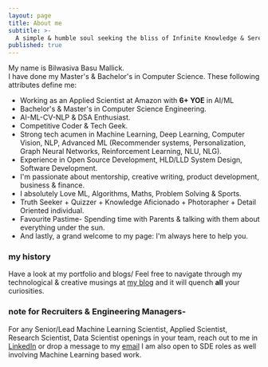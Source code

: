 ```yaml
---
layout: page
title: About me
subtitle: >-
  A simple & humble soul seeking the bliss of Infinite Knowledge & Serendipity!!!
published: true
---
```


My name is Bilwasiva Basu Mallick.  
I have done my Master's & Bachelor's in Computer Science. 
These following attributes define me:

- Working as an Applied Scientist at Amazon with **6+ YOE** in AI/ML
- Bachelor's & Master's in Computer Science Engineering.
- AI-ML-CV-NLP & DSA Enthusiast.
- Competitive Coder & Tech Geek.
- Strong tech acumen in Machine Learning, Deep Learning, Computer Vision, NLP, Advanced ML (Recommender systems, Personalization, Graph Neural Networks, Reinforcement Learning, NLU, NLG).
- Experience in Open Source Development, HLD/LLD System Design, Software Development.
- I'm passionate about mentorship, creative writing, product development, business & finance.
- I absolutely Love ML, Algorithms, Maths, Problem Solving & Sports.
- Truth Seeker + Quizzer + Knowledge Aficionado + Photorapher + Detail Oriented individual.
- Favourite Pastime- Spending time with Parents & talking with them about everything under the sun.
- And lastly, a grand welcome to my page: I'm always here to help you.

### my history

Have a look at my portfolio and blogs/ Feel free to navigate through my technological & creative musings at [my blog](https://bilwasiva.wordpress.com/) and it will quench **all** your curiosities.

### note for Recruiters & Engineering Managers-
For any Senior/Lead Machine Learning Scientist, Applied Scientist, Research Scientist, Data Scientist openings in your team, reach out to me in [LinkedIn](https://linkedin.com/in/bilwasiva) or drop a message to my [email](mailto:bilwa496.senior.ml.scientist@gmail.com)
I am also open to SDE roles as well involving Machine Learning based work.

